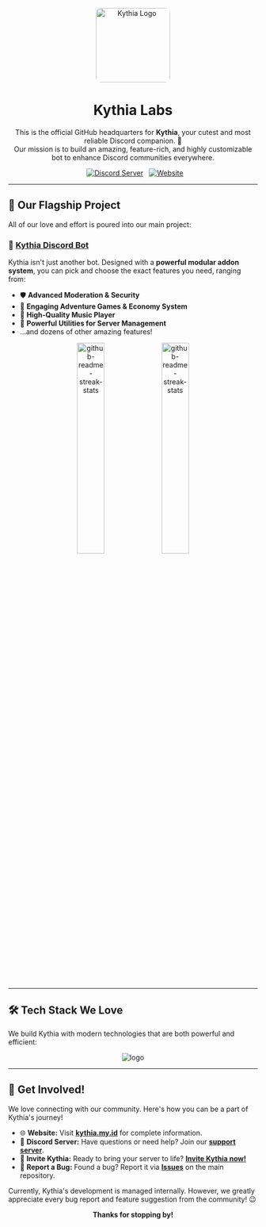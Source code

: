 <p align="center">
  <a href="https://kythia.my.id">
    <img src="https://raw.githubusercontent.com/kenndeclouv/kythia/main/addons/dashboard/web/public/assets/img/logo/logo.png" alt="Kythia Logo" height="150" style="border-radius: 10px;">
  </a>
</p>

<h1 align="center">
  Kythia Labs
</h1>

<p align="center">
  This is the official GitHub headquarters for <b>Kythia</b>, your cutest and most reliable Discord companion. 💖
  <br />
  Our mission is to build an amazing, feature-rich, and highly customizable bot to enhance Discord communities everywhere.
</p>

<p align="center">
  <a href="https://dsc.gg/kythia"><img src="https://img.shields.io/discord/1375167975606452396?color=5865F2&label=Discord&logo=discord&logoColor=white&style=for-the-badge" alt="Discord Server"></a>
  <a href="https://kythia.my.id"><img src="https://img.shields.io/badge/Website-kythia.my.id-blue?style=for-the-badge&logo=google-chrome&logoColor=white" alt="Website"></a>
</p>

---

## 🚀 Our Flagship Project

All of our love and effort is poured into our main project:

### 🤖 [Kythia Discord Bot](https://github.com/kythia/kythia)

Kythia isn't just another bot. Designed with a **powerful modular addon system**, you can pick and choose the exact features you need, ranging from:

-   🛡️ **Advanced Moderation & Security**
-   🎉 **Engaging Adventure Games & Economy System**
-   🎵 **High-Quality Music Player**
-   🚀 **Powerful Utilities for Server Management**
-   ...and dozens of other amazing features!

  <p align="center">
     <a href="https://github.com/kythia/kythia"><img width="33%" src="https://denvercoder1-github-readme-stats.vercel.app/api/pin/?username=kythia&repo=kythia&theme=react&bg_color=1F222E&title_color=61DAFB&hide_border=true&icon_color=61DAFB&show_icons=true" alt="github-readme-streak-stats"></a>
     <a href="https://github.com/kythia/kythia-core"><img width="33%" src="https://denvercoder1-github-readme-stats.vercel.app/api/pin/?username=kythia&repo=kythia-core&theme=react&bg_color=1F222E&title_color=61DAFB&hide_border=true&icon_color=61DAFB&show_icons=true" alt="github-readme-streak-stats"></a>
  </p>

---

## 🛠️ Tech Stack We Love

We build Kythia with modern technologies that are both powerful and efficient:

<p align="center">
  <img src="https://skillicons.dev/icons?i=js,nodejs,bun,expressjs,mysql,redis,mongodb,discordjs,sentry" alt=" logo"/>
</p>

---

## 💬 Get Involved!

We love connecting with our community. Here's how you can be a part of Kythia's journey!

-   🌐 **Website:** Visit [**kythia.my.id**](https://kythia.my.id) for complete information.
-   💬 **Discord Server:** Have questions or need help? Join our [**support server**](https://dsc.gg/kythia).
-   🤖 **Invite Kythia:** Ready to bring your server to life? [**Invite Kythia now!**](https://discord.com/oauth2/authorize?client_id=1379246675171999826&permissions=8&scope=bot+applications.commands)
-   🐛 **Report a Bug:** Found a bug? Report it via [**Issues**](https://github.com/kythia/kythia/issues) on the main repository.

Currently, Kythia's development is managed internally. However, we greatly appreciate every bug report and feature suggestion from the community! 😉

<p align="center">
  <b>Thanks for stopping by!</b>
</p>
